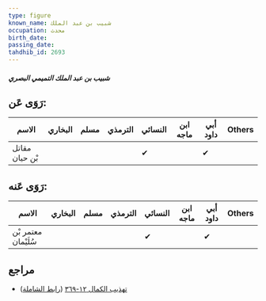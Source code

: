 ```yaml
---
type: figure
known_name: شبيب بن عبد الملك
occupation: محدث
birth_date:
passing_date:
tahdhib_id: 2693
---
```

##### شبيب بن عبد الملك التميمي البصري

## رَوَى عَن:
| الاسم          | البخاري | مسلم | الترمذي | النسائي | ابن ماجه | أبي داود | Others |
| -------------- | ------- | ---- | ------- | ------- | -------- | -------- | ------ |
| مقاتل بْن حيان |         |      |         | ✔       |          | ✔        |        |
## رَوَى عَنه:
| الاسم               | البخاري | مسلم | الترمذي | النسائي | ابن ماجه | أبي داود | Others |
| ------------------- | ------- | ---- | ------- | ------- | -------- | -------- | ------ |
| معتمر بْن سُلَيْمان |         |      |         | ✔       |          | ✔        |        |
## مراجع
- [تهذيب الكمال ١٢-٣٦٩](obsidian://open?vault=Tahdhib-al-Kamal&file=Figures/٢٦٩٣-شبيب%20بن%20عبد%20الملك%20التميمي%20البصري) ([رابط الشاملة](https://shamela.ws/book/3722/6142))